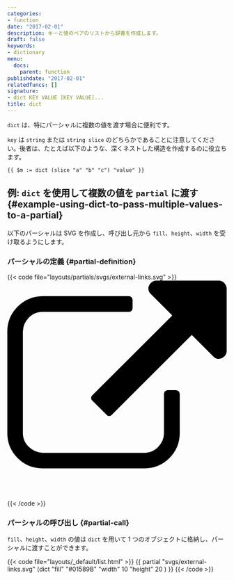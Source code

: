 ```yaml
---
categories:
- function
date: "2017-02-01"
description: キーと値のペアのリストから辞書を作成します。
draft: false
keywords:
- dictionary
menu:
  docs:
    parent: function
publishdate: "2017-02-01"
relatedfuncs: []
signature:
- dict KEY VALUE [KEY VALUE]...
title: dict
---
```


`dict` は、特にパーシャルに複数の値を渡す場合に便利です。

 `key` は `string` または `string slice` のどちらかであることに注意してください。後者は、たとえば以下のような、深くネストした構造を作成するのに役立ちます。

```go-text-template
{{ $m := dict (slice "a" "b" "c") "value" }}
```

## 例: `dict` を使用して複数の値を `partial` に渡す {#example-using-dict-to-pass-multiple-values-to-a-partial}

以下のパーシャルは SVG を作成し、呼び出し元から `fill`、`height`、`width` を受け取るようにします。

### パーシャルの定義 {#partial-definition}

{{< code file="layouts/partials/svgs/external-links.svg" >}}
<svg xmlns="http://www.w3.org/2000/svg" xmlns:xlink="http://www.w3.org/1999/xlink"
fill="{{ .fill }}" width="{{ .width }}" height="{{ .height }}" viewBox="0 0 32 32" aria-label="External Link">
<path d="M25.152 16.576v5.696q0 2.144-1.504 3.648t-3.648 1.504h-14.848q-2.144 0-3.648-1.504t-1.504-3.648v-14.848q0-2.112 1.504-3.616t3.648-1.536h12.576q0.224 0 0.384 0.16t0.16 0.416v1.152q0 0.256-0.16 0.416t-0.384 0.16h-12.576q-1.184 0-2.016 0.832t-0.864 2.016v14.848q0 1.184 0.864 2.016t2.016 0.864h14.848q1.184 0 2.016-0.864t0.832-2.016v-5.696q0-0.256 0.16-0.416t0.416-0.16h1.152q0.256 0 0.416 0.16t0.16 0.416zM32 1.152v9.12q0 0.48-0.352 0.8t-0.8 0.352-0.8-0.352l-3.136-3.136-11.648 11.648q-0.16 0.192-0.416 0.192t-0.384-0.192l-2.048-2.048q-0.192-0.16-0.192-0.384t0.192-0.416l11.648-11.648-3.136-3.136q-0.352-0.352-0.352-0.8t0.352-0.8 0.8-0.352h9.12q0.48 0 0.8 0.352t0.352 0.8z"></path>
</svg>
{{< /code >}}

### パーシャルの呼び出し {#partial-call}

`fill`、`height`、`width` の値は `dict` を用いて 1 つのオブジェクトに格納し、パーシャルに渡すことができます。

{{< code file="layouts/_default/list.html" >}}
{{ partial "svgs/external-links.svg" (dict "fill" "#01589B" "width" 10 "height" 20 ) }}
{{< /code >}}

[partials]: /templates/partials/
